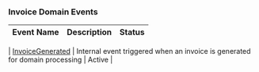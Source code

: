 <!-- prettier-ignore-start -->

### Invoice Domain Events

| Event Name                                 | Description                                                                 | Status |
| ------------------------------------------ | --------------------------------------------------------------------------- | ------ |
<!--#if (INCLUDE_SAMPLE)-->
| [InvoiceGenerated](./invoice-generated.md) | Internal event triggered when an invoice is generated for domain processing | Active |
<!--#endif -->

<!-- prettier-ignore-end -->
